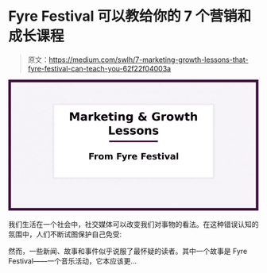 # Fyre Festival 可以教给你的 7 个营销和成长课程

> 原文：<https://medium.com/swlh/7-marketing-growth-lessons-that-fyre-festival-can-teach-you-62f22f04003a>

![](img/ce8a51a6a5b3ce1d418e7666fa5065c6.png)

我们生活在一个社会中，社交媒体可以改变我们对事物的看法。在这种错误认知的氛围中，人们不断试图保护自己免受:

然而，一些新闻、故事和事件似乎说服了最怀疑的读者。其中一个故事是 Fyre Festival——一个音乐活动，它本应该更…